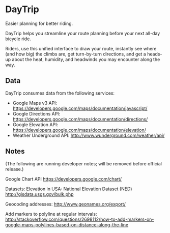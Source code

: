 DayTrip
=======

Easier planning for better riding.

DayTrip helps you streamline your route planning before your next all-day bicycle ride.

Riders, use this unified interface to draw your route, instantly see where (and how big) the climbs are, get turn-by-turn directions, and get a heads-up about the heat, humidity, and headwinds you may encounter along the way.


Data
----

DayTrip consumes data from the following services:

* Google Maps v3 API: https://developers.google.com/maps/documentation/javascript/
* Google Directions API: https://developers.google.com/maps/documentation/directions/
* Google Elevation API: https://developers.google.com/maps/documentation/elevation/
* Weather Underground API: http://www.wunderground.com/weather/api/


Notes
-----

(The following are running developer notes; will be removed before official release.)

Google Chart API
https://developers.google.com/chart/

Datasets:
Elevation in USA: National Elevation Dataset (NED)
http://gisdata.usgs.gov/bulk.php

Geocoding addresses:
http://www.geonames.org/export/

Add markers to polyline at regular intervals:
http://stackoverflow.com/questions/2698112/how-to-add-markers-on-google-maps-polylines-based-on-distance-along-the-line
